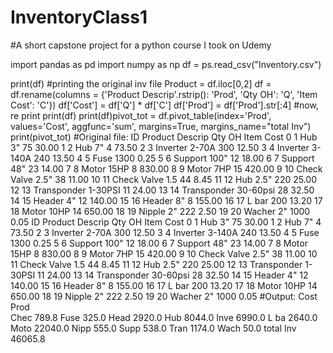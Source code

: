 # InventoryClass1
#A short capstone project for a python course I took on Udemy

import pandas as pd
import numpy as np
df = ps.read_csv("Inventory.csv")

print(df) 
#printing the original inv file
Product = df.iloc[0,2] 
df = df.rename(columns = {'Product Descrip'.rstrip(): 'Prod', 'Qty OH': 'Q', 'Item Cost': 'C'}) 
df['Cost'] = df['Q'] * df['C']
df['Prod'] = df['Prod'].str[:4]
#now, re print
print(df)
print(df)pivot_tot =  df.pivot_table(index='Prod', values='Cost', aggfunc='sum', margins=True, margins_name="total Inv")
print(pivot_tot)
#Original file:
ID       Product Descrip  Qty OH  Item Cost
0    1                Hub 3"      75      30.00
1    2                Hub 7"       4      73.50
2    3        Inverter 2-70A     300      12.50
3    4       Inverter 3-140A     240      13.50
4    5                  Fuse    1300       0.25
5    6          Support 100"      12      18.00
6    7           Support 48"      23      14.00
7    8            Motor 15HP       8     830.00
8    9             Motor 7HP      15     420.00
9   10      Check Valve 2.5"      38      11.00
10  11       Check Valve 1.5      44       8.45
11  12              Hub 2.5"     220      25.00
12  13   Transponder 1-30PSI      11      24.00
13  14  Transponder 30-60psi      28      32.50
14  15             Header 4"      12     140.00
15  16             Header 8"       8     155.00
16  17                 L bar     200      13.20
17  18            Motor 10HP      14     650.00
18  19             Nipple 2"     222       2.50
19  20             Wacher 2"    1000       0.05
    ID       Product Descrip  Qty OH  Item Cost
0    1                Hub 3"      75      30.00
1    2                Hub 7"       4      73.50
2    3        Inverter 2-70A     300      12.50
3    4       Inverter 3-140A     240      13.50
4    5                  Fuse    1300       0.25
5    6          Support 100"      12      18.00
6    7           Support 48"      23      14.00
7    8            Motor 15HP       8     830.00
8    9             Motor 7HP      15     420.00
9   10      Check Valve 2.5"      38      11.00
10  11       Check Valve 1.5      44       8.45
11  12              Hub 2.5"     220      25.00
12  13   Transponder 1-30PSI      11      24.00
13  14  Transponder 30-60psi      28      32.50
14  15             Header 4"      12     140.00
15  16             Header 8"       8     155.00
16  17                 L bar     200      13.20
17  18            Motor 10HP      14     650.00
18  19             Nipple 2"     222       2.50
19  20             Wacher 2"    1000       0.05
#Output:
 Cost
Prod              
Chec         789.8
Fuse         325.0
Head        2920.0
Hub         8044.0
Inve        6990.0
L ba        2640.0
Moto       22040.0
Nipp         555.0
Supp         538.0
Tran        1174.0
Wach          50.0
total Inv  46065.8
